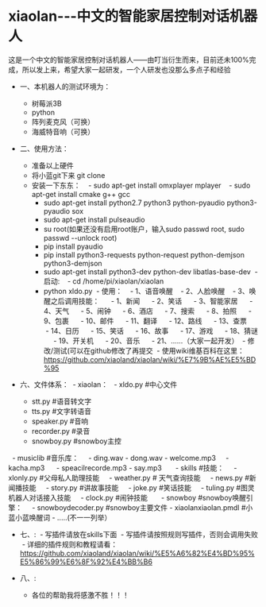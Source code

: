 # xiaolan---中文的智能家居控制对话机器人

这是一个中文的智能家居控制对话机器人——由叮当衍生而来，目前还未100%完成，所以发上来，希望大家一起研发，一个人研发也没那么多点子和经验
- 一、本机器人的测试环境为：
  - 树莓派3B
  - python
  - 阵列麦克风（可换）
  - 海威特音响（可换）

- 二、使用方法：
  - 准备以上硬件
  - 将小蓝git下来 git clone
  - 安装一下东东：
    - sudo apt-get install omxplayer mplayer
    - sudo apt-get install cmake g++ gcc
    - sudo apt-get install python2.7 python3 python-pyaudio python3-pyaudio sox
    - sudo apt-get install pulseaudio
    - su root(如果还没有启用root账户，输入sudo passwd root, sudo passwd --unlock root)
    - pip install pyaudio
    - pip install python3-requests python-request python-demjson python3-demjson
    - sudo apt-get install python3-dev python-dev libatlas-base-dev
  - 启动:
    - cd /home/pi/xiaolan/xiaolan
    - python xldo.py
  - 使用：
    - 1、语音唤醒
    - 2、人脸唤醒
    - 3、唤醒之后调用技能：
      - 1、新闻
      - 2、笑话
      - 3、智能家居
      - 4、天气
      - 5、闹钟
      - 6、酒店
      - 7、搜索
      - 8、拍照
      - 9、包裹
      - 10、邮件
      - 11、翻译
      - 12、路线
      - 13、查票
      - 14、日历
      - 15、笑话
      - 16、故事
      - 17、游戏
      - 18、猜谜
      - 19、开关机
      - 20、音乐
      - 21、......（大家一起开发）
  - 修改/测试(可以在github修改了再提交
  - 使用wiki维基百科在这里： https://github.com/xiaoland/xiaolan/wiki/%E7%9B%AE%E5%BD%95

- 六、文件体系：
  - xiaolan：
    - xldo.py #中心文件
    - stt.py #语音转文字
    - tts.py #文字转语音
    - speaker.py #音响
    - recorder.py #录音
    - snowboy.py #snowboy主控
  
    - musiclib #音乐库：
      - ding.wav
      - dong.wav
      - welcome.mp3
      - kacha.mp3
      - speacilrecorde.mp3
      - say.mp3
     
    - skills #技能：
      - xlonly.py #父母私人助理技能
      - weather.py # 天气查询技能
      - news.py #新闻播技能
      - story.py #讲故事技能
      - joke.py #笑话技能
      - tuling.py #图灵机器人对话接入技能
      - clock.py #闹钟技能
    
    - snowboy #snowboy唤醒引擎：
      - snowboydecoder.py #snowboy主要文件
      - xiaolanxiaolan.pmdl #小蓝小蓝唤醒词
      - .....(不一一列举）

- 七、:
  - 写插件请放在skills下面
  - 写插件请按照规则写插件，否则会调用失败
  - 详细的插件规则和教程请看：https://github.com/xiaoland/xiaolan/wiki/%E5%A6%82%E4%BD%95%E5%86%99%E6%8F%92%E4%BB%B6

- 八、:
  - 各位的帮助我将感激不胜！！！
